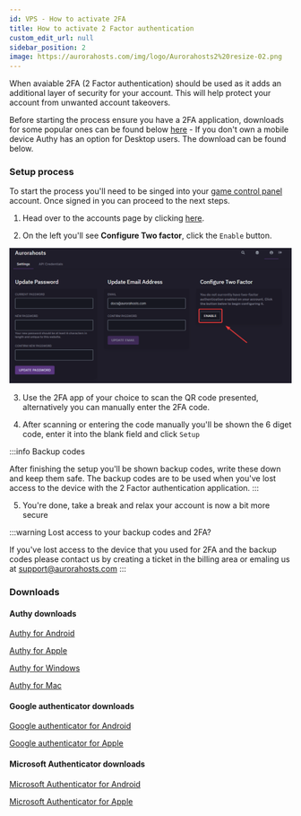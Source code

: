```yaml
---
id: VPS - How to activate 2FA 
title: How to activate 2 Factor authentication
custom_edit_url: null
sidebar_position: 2
image: https://aurorahosts.com/img/logo/Aurorahosts2%20resize-02.png
---
```


When avaiable 2FA (2 Factor authentication) should be used as it adds an additional layer of security for your account. This will help protect your account from unwanted account takeovers.

Before starting the process ensure you have a 2FA application, downloads for some popular ones can be found below [here](#downloads) - If you don't own a mobile device Authy has an option for Desktop users. The download can be found below.

### Setup process

To start the process you'll need to be singed into your [game control panel](https://gp.aurorahosts.com) account. Once signed in you can proceed to the next steps.

1. Head over to the accounts page by clicking [here](https://gp.aurorahosts.com/account).

2. On the left you'll see **Configure Two factor**, click the `Enable` button.

![2FA](../../images/Game_servers/Enable_2FA/1_2FA.png)

3. Use the 2FA app of your choice to scan the QR code presented, alternatively you can manually enter the 2FA code.

4. After scanning or entering the code manually you'll be shown the 6 diget code, enter it into the blank field and click `Setup`

:::info Backup codes

After finishing the setup you'll be shown backup codes, write these down and keep them safe. The backup codes are to be used when you've lost access to the device with the 2 Factor authentication application.
:::

5. You're done, take a break and relax your account is now a bit more secure

:::warning Lost access to your backup codes and 2FA?

If you've lost access to the device that you used for 2FA and the backup codes please contact us by creating a ticket in the billing area or emaling us at [support@aurorahosts.com](mailto:support@aurorahosts.com)
:::

### Downloads

#### Authy downloads

[Authy for Android](https://play.google.com/store/apps/details?id=com.authy.authy&hl=en_CA&gl=US)

[Authy for Apple](https://apps.apple.com/us/app/twilio-authy/id494168017)

[Authy for Windows](https://electron.authy.com/download?channel=stable&arch=x64&platform=win32&version=latest&product=authy)

[Authy for Mac](https://electron.authy.com/download?channel=stable&arch=x64&platform=darwin&version=latest&product=authy)

#### Google authenticator downloads
[Google authenticator for Android](https://play.google.com/store/apps/details?id=com.google.android.apps.authenticator2&hl=en_CA&gl=US)

[Google authenticator for Apple](https://apps.apple.com/ca/app/google-authenticator/id388497605)

#### Microsoft Authenticator downloads

[Microsoft Authenticator for Android](https://play.google.com/store/apps/details?id=com.azure.authenticator&hl=en_CA&gl=US)

[Microsoft Authenticator for Apple](https://apps.apple.com/ca/app/microsoft-authenticator/id983156458)
